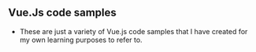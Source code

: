 ## Vue.Js code samples

- These are just a variety of Vue.js code samples that I have created for my own learning purposes to refer to.